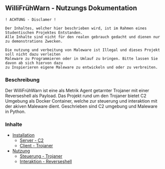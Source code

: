 ## WilliFrühWarn - Nutzungs Dokumentation
```
! ACHTUNG - Disclamer !

Der Inhaltes, welcher hier beschrieben wird, ist im Rahmen eines Studentischen Projektes Entstanden.
Alle Inhalte sind nicht für den realen gebrauch gedacht und dienen nur zu demonstrations Zwecken.

Die nutzung und verbeitung von Maleware ist Illegal und dieses Projekt soll nicht dazu verleiten
Maleware zu Programmieren oder in Umlauf zu bringen. Bitte lassen Sie davon ab sich hiervon dazu
zu Inspierieren eigene Maleware zu entwickeln und oder zu verbreiten.
```
### Beschreibung
Der WilliFrühWarn ist eine als Metrik Agent getarnter Trojaner mit einer Reverseshell als Payload.
Das Projekt rund um den Trojaner bietet C2 Umgebung als Docker Container, welche zur steuerung und
interaktion mit der akiven Maleware dient. Geschrieben sind C2 umgebung und Maleware in Python.

### Inhalte
- [Installation]()
  - [Server - C2]()
  - [Client - Trojaner]()
- [Nutzung]()
  - [Steuerung - Trojaner]()
  - [Interaktion - Reverseshell]()
